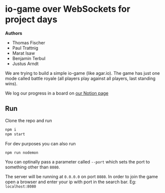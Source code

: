 # io-game over WebSockets for project days

**Authors**
* Thomas Fischer
* Paul Trattnig
* Marat Isaw
* Benjamin Terbul
* Justus Arndt

We are trying to build a simple io-game (like agar.io). The game has just one
mode called battle royale (all players play against all players, last standing
wins). 

We log our progress in a board on [our Notion page](https://marat-isaw.notion.site/35d705d6c6db4bd6ac6cf6e7a8232735?v=8252daf928ae4b45b8853b5edb86850e)

## Run

Clone the repo and run

```sh
npm i
npm start
```

For dev purposes you can also run

```sh
npm run nodemon
```

You can optinally pass a parameter called `--port` which sets the port to
something other than `8080`.

The server will be running at `0.0.0.0` on port `8080`. In order to join the
game open a browser and enter your ip with port in the search bar. Eg:
`localhost:8080`


